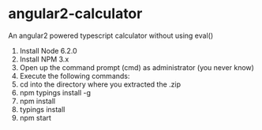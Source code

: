 # angular2-calculator

An angular2 powered typescript calculator without using eval()

1. Install Node 6.2.0
2. Install NPM 3.x
3. Open up the command prompt (cmd) as administrator (you never know)
4. Execute the following commands:
5. cd into the directory where you extracted the .zip
6. npm typings install -g
7. npm install
8. typings install
9. npm start
